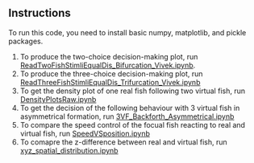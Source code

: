 Instructions
------------

To run this code, you need to install basic numpy, matplotlib, and pickle packages.

1.  To produce the two-choice decision-making plot, run [ReadTwoFishStimliEqualDis_Bifurcation_Vivek.ipynb](ReadTwoFishStimliEqualDis_Bifurcation_Vivek.ipynb).
2.  To produce the three-choice decision-making plot, run [ReadThreeFishStimliEqualDis_Trifurcation_Vivek.ipynb](ReadThreeFishStimliEqualDis_Trifurcation_Vivek.ipynb)
3.  To get the density plot of one real fish following two virtual fish, run [DensityPlotsRaw.ipynb](DensityPlotsRaw.ipynb)
4.  To get the decision of the following behaviour with 3 virtual fish in asymmetrical formation, run [3VF_Backforth_Asymmetrical.ipynb](3VF_Backforth_Asymmetrical.ipynb)
5.  To compare the speed control of the focual fish reacting to real and virtual fish, run [SpeedVSposition.ipynb](SpeedVSposition.ipynb)
6.  To comapre the z-difference between real and virtual fish, run [xyz_spatial_distribution.ipynb](xyz_spatial_distribution.ipynb)
